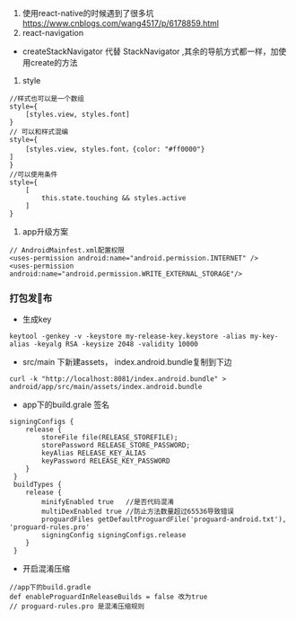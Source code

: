 1. 使用react-native的时候遇到了很多坑
https://www.cnblogs.com/wang4517/p/6178859.html
2. react-navigation
- createStackNavigator 代替 StackNavigator ,其余的导航方式都一样，加使用create的方法

1. style 
```
//样式也可以是一个数组
style={
    [styles.view, styles.font]
} 
// 可以和样式混编
style={
    [styles.view, styles.font，{color: "#ff0000"}
]
} 
//可以使用条件
style={
    [
        this.state.touching && styles.active
    ]
}
```
1. app升级方案
```
// AndroidMainfest.xml配置权限
<uses-permission android:name="android.permission.INTERNET" />  
<uses-permission android:name="android.permission.WRITE_EXTERNAL_STORAGE"/>  
```
### 打包发布
- 生成key
```
keytool -genkey -v -keystore my-release-key.keystore -alias my-key-alias -keyalg RSA -keysize 2048 -validity 10000 
```
- src/main 下新建assets， index.android.bundle复制到下边
```
curl -k "http://localhost:8081/index.android.bundle" > android/app/src/main/assets/index.android.bundle

```
- app下的build.grale 签名
```
signingConfigs {
    release {
        storeFile file(RELEASE_STOREFILE);
        storePassword RELEASE_STORE_PASSWORD;
        keyAlias RELEASE_KEY_ALIAS
        keyPassword RELEASE_KEY_PASSWORD
    }
 }
 buildTypes {
    release {
        minifyEnabled true   //是否代码混淆
        multiDexEnabled true //防止方法数量超过65536导致错误
        proguardFiles getDefaultProguardFile('proguard-android.txt'), 'proguard-rules.pro'
        signingConfig signingConfigs.release
    }
 }
```
- 开启混淆压缩
```
//app下的build.gradle 
def enableProguardInReleaseBuilds = false 改为true
// proguard-rules.pro 是混淆压缩规则
```

